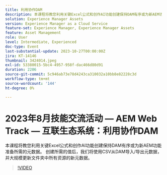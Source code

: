 ```yaml
---
title: 利用协作DAM
description: 本课程将教您利用关键Excel公式和创作AI功能创建保持DAM有序或为新AEM功能准备所需的元数据。 创建所需的值后，我们将使用CSV从DAM导入/导出元数据，并大规模更新文件夹中所有资源的新元数据。
solution: Experience Manager Assets
version: Experience Manager as a Cloud Service
feature-set: Experience Manager, Experience Manager Assets
feature: Asset Management
role: User
level: Intermediate, Experienced
doc-type: Event
last-substantial-update: 2023-10-27T00:00:00Z
jira: KT-14146
thumbnail: 3424014.jpeg
exl-id: 53380015-5bc4-4957-958f-dac466d80d91
duration: 2206
source-git-commit: 5c946ab73e78d4243ca310032a10bb8e82228c3d
workflow-type: tm+mt
source-wordcount: '144'
ht-degree: 0%

---
```


# 2023年8月技能交流活动 — AEM Web Track — 互联生态系统：利用协作DAM

本课程将教您利用关键Excel公式和创作AI功能创建保持DAM有序或为新AEM功能准备所需的元数据。 创建所需的值后，我们将使用CSV从DAM导入/导出元数据，并大规模更新文件夹中所有资源的新元数据。

>[!VIDEO](https://video.tv.adobe.com/v/3424014/?learn=on)
